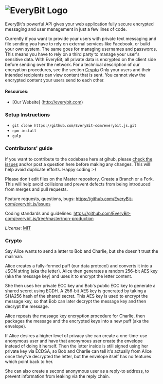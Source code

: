 
![EveryBit Logo](https://raw.githubusercontent.com/EveryBit-com/resources/master/EveryBitLogo.gif)
===========
EveryBit's powerful API gives your web application fully secure encrypted messaging and user management in just a few lines of code.

Currently if you want to provide your users with private text messaging and file sending you have to rely on external services like Facebook, or build your own system. The same goes for managing usernames and passwords. This means you have to rely on a third party to manage your user's sensitive data. With EveryBit, all private data is encrypted on the client side before sending over the network. For a technical description of our encryption procedures, see the section [Crypto](#crypto)  Only your users and their intended recipients can view content that is sent. You cannot view the encrypted content your users send to each other. 

#### **Resources:**

- [Our Website] (http://everybit.com)


### Setup Instructions
* `git clone https://github.com/EveryBit-com/everybit.js.git`
* `npm install`
* `gulp`


### Contributors' guide
If you want to contribute to the codebase here at gihub, please [check the issues](https://github.com/EveryBit-com/everybit.js/issues?q=is%3Aopen) and/or post a question here before making any changes. This will help avoid duplicate efforts. Happy coding :-)

Please don't edit files on the Master repository. Create a Branch or a Fork. This will help avoid collisions and prevent defects from being introduced from merges and pull requests.

Feature requests, questions, bugs:
https://github.com/EveryBit-com/everybit.js/issues

Coding standards and guidelines:
https://github.com/EveryBit-com/everybit.js/tree/master/non-production

*License*: [MIT](http://opensource.org/licenses/MIT)

### <a name="crypto">Crypto</a>

Say Alice wants to send a letter to Bob and Charlie, but she doesn't trust the mailman.

Alice creates a fully-formed puff (our data protocol) and converts it into a JSON string (aka the letter). Alice then generates a random 256-bit AES key (aka the message key) and uses it to encrypt the letter content. 

She then uses her private ECC key and Bob's public ECC key to generate a shared secret using ECDH. A 256-bit AES key is generated by taking a SHA256 hash of the shared secret. This AES key is used to encrypt the message key, so that Bob can later decrypt the message key and then decrypt the message. 

Alice repeats the message key encryption procedure for Charlie, then packages the message and the encrypted keys into a new puff (aka the envelope).

If Alice desires a higher level of privacy she can create a one-time-use anonymous user and have that anonymous user create the envelope instead of doing it herself. Then the letter inside is still signed using her private key via ECDSA, so Bob and Charlie can tell it's actually from Alice once they've decrypted the letter, but the envelope itself has no features which point back to her.

She can also create a second anonymous user as a reply-to address, to prevent information from leaking via the reply chain.
